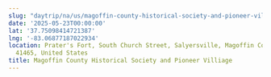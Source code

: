 ```yaml
---
slug: "daytrip/na/us/magoffin-county-historical-society-and-pioneer-villiage"
date: '2025-05-23T00:00:00'
lat: '37.75098414721387'
lng: '-83.06877187022934'
location: Prater's Fort, South Church Street, Salyersville, Magoffin County, Kentucky,
  41465, United States
title: Magoffin County Historical Society and Pioneer Villiage
---
```



